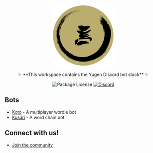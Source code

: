 <p align="center">
  <a href="https://discord.gg/UttZbEd9zn" target="blank"><img src="https://raw.githubusercontent.com/jurienhamaker/Koto/main/koto%20sticker.png" width="200" alt="Muse logo" /></a>
</p>

  <p align="center">✨ **This workspace contains the Yugen Discord bot stack** ✨</p>
    <p align="center">
      <img src="https://img.shields.io/github/license/jurienhamaker/yugen" alt="Package License" />
      <a href="https://discord.gg/UttZbEd9zn" target="_blank"><img src="https://img.shields.io/badge/discord-online-brightgreen.svg" alt="Discord"/></a>
    </p>

## Bots

-   [Koto](https://github.com/jurienhamaker/Yugen/tree/main/apps/koto) - A multiplayer wordle bot
-   [Kusari](https://github.com/jurienhamaker/Yugen/tree/main/apps/kusari) - A word chain bot

## Connect with us!

-   [Join the community](https://discord.gg/UttZbEd9zn)
